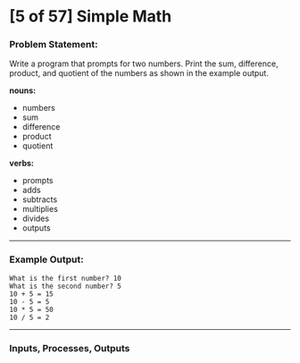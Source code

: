 # [5 of 57] Simple Math

### Problem Statement:
Write a program that prompts for two numbers. Print the sum, difference, product, and quotient of the numbers as shown in the example output.

**nouns:**
* numbers
* sum
* difference
* product
* quotient

**verbs:**
* prompts
* adds
* subtracts
* multiplies
* divides
* outputs

---
### Example Output:

    What is the first number? 10
    What is the second number? 5
    10 + 5 = 15
    10 - 5 = 5
    10 * 5 = 50
    10 / 5 = 2
  
---
### Inputs, Processes, Outputs
